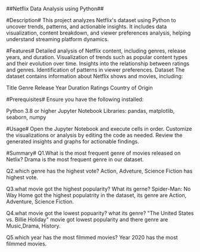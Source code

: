 ##Netflix Data Analysis using Python##

#Description#
This project analyzes Netflix's dataset using Python to uncover trends, patterns, and actionable insights. It includes data visualization, content breakdown, and viewer preferences analysis, helping understand streaming platform dynamics.

#Features#
Detailed analysis of Netflix content, including genres, release years, and duration.
Visualization of trends such as popular content types and their evolution over time.
Insights into the relationship between ratings and genres.
Identification of patterns in viewer preferences.
Dataset
The dataset contains information about Netflix shows and movies, including:

Title
Genre
Release Year
Duration
Ratings
Country of Origin

#Prerequisites#
Ensure you have the following installed:

Python 3.8 or higher
Jupyter Notebook
Libraries: pandas, matplotlib, seaborn, numpy

#Usage#
Open the Jupyter Notebook and execute cells in order.
Customize the visualizations or analysis by editing the code as needed.
Review the generated insights and graphs for actionable findings.

#Summary#
Q1.What is the most frequent genre of movies released on Netlix?
Drama is the most frequent genre in our dataset.

Q2.which genre has the highest vote?
Action, Adveture, Science Fiction has highest vote.

Q3.what movie got the highest popularity? What its gerne?
Spider-Man: No Way Home got the highest populatrity in the dataset, its genre are Action, Adventure, Science Fiction.

Q4.what movie got the lowest popuarity? what its genre?
"The United States vs. Billie Holiday" movie got lowest popularity and there genre are Music,Drama, History.

Q5.which year has the most filmmed movies?
Year 2020 has the most filmmed movies.
